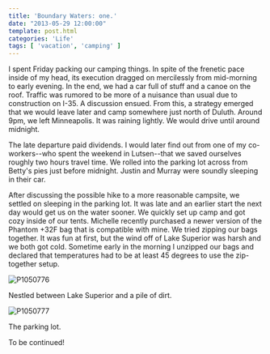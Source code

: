 ```yaml
---
title: 'Boundary Waters: one.'
date: "2013-05-29 12:00:00"
template: post.html
categories: 'Life'
tags: [ 'vacation', 'camping' ]
---
```


I spent Friday packing our camping things. In spite of the frenetic pace inside of my head, its execution dragged on mercilessly from mid-morning to early evening. In the end, we had a car full of stuff and a canoe on the roof. Traffic was rumored to be more of a nuisance than usual due to construction on I-35. A discussion ensued. From this, a strategy emerged that we would leave later and camp somewhere just north of Duluth. Around 9pm, we left Minneapolis. It was raining lightly. We would drive until around midnight.

The late departure paid dividends. I would later find out from one of my co-workers--who spent the weekend in Lutsen--that we saved ourselves roughly two hours travel time. We rolled into the parking lot across from Betty's pies just before midnight. Justin and Murray were soundly sleeping in their car.

After discussing the possible hike to a more reasonable campsite, we settled on sleeping in the parking lot. It was late and an earlier start the next day would get us on the water sooner. We quickly set up camp and got cozy inside of our tents. Michelle recently purchased a newer version of the Phantom +32F bag that is compatible with mine. We tried zipping our bags together. It was fun at first, but the wind off of Lake Superior was harsh and we both got cold. Sometime early in the morning I unzipped our bags and declared that temperatures had to be at least 45 degrees to use the zip-together setup.

![P1050776](http://f.slowtheory.com/8872763076_b66c52d111_b.jpg "P1050776")

Nestled between Lake Superior and a pile of dirt.

![P1050777](http://f.slowtheory.com/8872152271_b8ef909fb4_b.jpg "P1050777")

The parking lot.

To be continued!